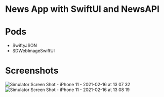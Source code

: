 # News App with SwiftUI and NewsAPI

# Pods
  - SwiftyJSON
  - SDWebImageSwiftUI
  
# Screenshots

![Simulator Screen Shot - iPhone 11 - 2021-02-16 at 13 07 32](https://user-images.githubusercontent.com/41873800/108095429-b60f5300-7034-11eb-9e9d-fc5b030f3617.png)
![Simulator Screen Shot - iPhone 11 - 2021-02-16 at 13 08 19](https://user-images.githubusercontent.com/41873800/108095446-ba3b7080-7034-11eb-9fed-074c7dc206ef.png)
